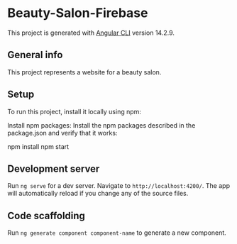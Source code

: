 # Beauty-Salon-Firebase

This project is generated with [Angular CLI](https://github.com/angular/angular-cli) version 14.2.9.

## General info

This project represents a website for a beauty salon. 

## Setup

To run this project, install it locally using npm:

Install npm packages:
Install the npm packages described in the package.json and verify that it works:

npm install
npm start

## Development server

Run `ng serve` for a dev server. Navigate to `http://localhost:4200/`. The app will automatically reload if you change any of the source files.

## Code scaffolding

Run `ng generate component component-name` to generate a new component. 
